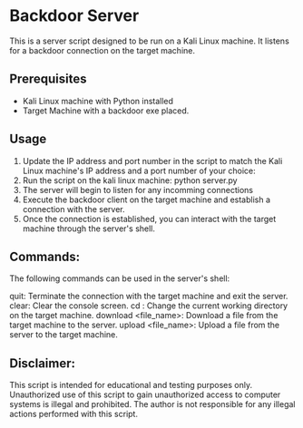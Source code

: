 # Backdoor Server

This is a server script designed to be run on a Kali Linux machine. It listens for a backdoor connection on the target machine.

## Prerequisites

- Kali Linux machine with Python installed
- Target Machine with a backdoor exe placed.

## Usage

1. Update the IP address and port number in the script to match the Kali Linux machine's IP address and a port number of your choice:
2. Run the script on the kali linux machine: python server.py
3. The server will begin to listen for any incomming connections
4. Execute the backdoor client on the target machine and establish a connection with the server.
5. Once the connection is established, you can interact with the target machine through the server's shell. 

## Commands:
The following commands can be used in the server's shell:

quit: Terminate the connection with the target machine and exit the server.
clear: Clear the console screen.
cd <directory>: Change the current working directory on the target machine.
download <file_name>: Download a file from the target machine to the server.
upload <file_name>: Upload a file from the server to the target machine.

## Disclaimer:
  This script is intended for educational and testing purposes only. Unauthorized use of this script to gain unauthorized access to computer systems is illegal and prohibited. The author is not responsible for any illegal actions performed with this script.
